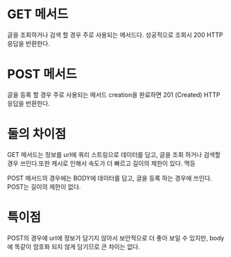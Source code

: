 # GET 메서드
글을 조회하거나 검색 할 경우 주로 사용되는 메서드다. 
성공적으로 조회시 200 HTTP 응답을 반환한다.

# POST 메서드
글을 등록 할 경우 주로 사용되는 메서드
creation을 완료하면 201 (Created) HTTP 응답을 반환한다.

# 둘의 차이점
GET 메서드는 정보를 url에 쿼리 스트링으로 데이터를 담고, 글을 조회 하거나
검색할 경우 쓰인다.또한 캐시로 인해서 속도가 더 빠르고 길이의 제한이 있다.
멱등

POST 메서드의 경우에는 BODY에 데이터를 담고, 글을 등록 하는 경우에 쓰인다. POST는 길이의 제한이 없다.

# 특이점
POST의 경우에 url에 정보가 담기지 않아서 보안적으로 더 좋아 보일 수 있지만, body에 똑같이 암호화 되지 않게 담기므로 큰 차이는 없다.
